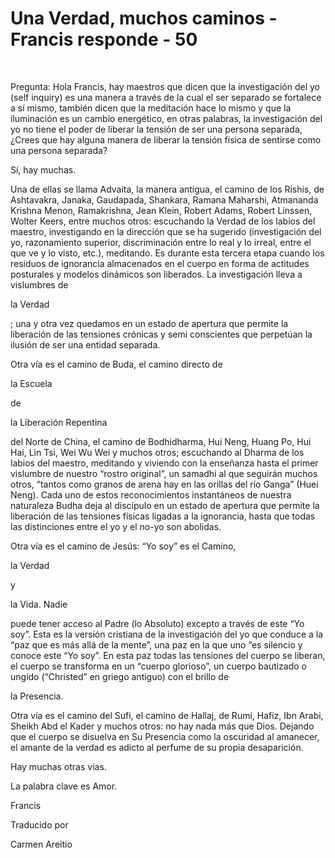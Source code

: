 # Una Verdad, muchos caminos - Francis responde - 50

&nbsp; 

Pregunta: Hola Francis, hay maestros que dicen que la investigaci&oacute;n del yo (self inquiry) es una manera a trav&eacute;s de la cual el ser separado se fortalece a s&iacute; mismo, tambi&eacute;n dicen que la meditaci&oacute;n hace lo mismo y que la iluminaci&oacute;n es un cambio energ&eacute;tico, en otras palabras, la investigaci&oacute;n del yo no tiene el poder de liberar la tensi&oacute;n de ser una persona separada, &iquest;Crees que hay alguna manera de liberar la tensi&oacute;n f&iacute;sica de sentirse como una persona separada? 

S&iacute;, hay muchas.

Una de ellas se llama Advaita, la manera antigua, el camino de los Rishis, de Ashtavakra, Janaka, Gaudapada, Shankara, Ramana Maharshi, Atmananda Krishna Menon, Ramakrishna, Jean Klein, Robert Adams, Robert Linssen, Wolter Keers, entre muchos otros: escuchando la Verdad de los labios del maestro, investigando en la direcci&oacute;n que se ha sugerido (investigaci&oacute;n del yo, razonamiento superior, discriminaci&oacute;n entre lo real y lo irreal, entre el que ve y lo visto, etc.), meditando. Es durante esta tercera etapa cuando los residuos de ignorancia almacenados en el cuerpo en forma de actitudes posturales y modelos din&aacute;micos son liberados. La investigaci&oacute;n lleva a vislumbres de 

la Verdad

; una y otra vez quedamos en un estado de apertura que permite la liberaci&oacute;n de las tensiones cr&oacute;nicas y semi conscientes que perpet&uacute;an la ilusi&oacute;n de ser una entidad separada.

Otra v&iacute;a es el camino de Buda, el camino directo de 

la Escuela

 de 

la Liberaci&oacute;n Repentina

 del Norte de China, el camino de Bodhidharma, Hui Neng, Huang Po, Hui Hai, Lin Tsi, Wei Wu Wei y muchos otros; escuchando al Dharma de los labios del maestro, meditando y viviendo con la ense&ntilde;anza hasta el primer vislumbre de nuestro &ldquo;rostro original&rdquo;, un samadhi al que seguir&aacute;n muchos otros, &ldquo;tantos como granos de arena hay en las orillas del r&iacute;o Ganga&rdquo; (Huei Neng). Cada uno de estos reconocimientos instant&aacute;neos de nuestra naturaleza Budha deja al disc&iacute;pulo en un estado de apertura que permite la liberaci&oacute;n de las tensiones f&iacute;sicas ligadas a la ignorancia, hasta que todas las distinciones entre el yo y el no-yo son abolidas.

Otra v&iacute;a es el camino de Jes&uacute;s: &ldquo;Yo soy&rdquo; es el Camino, 

la Verdad

 y 

la Vida. Nadie

 puede tener acceso al Padre (lo Absoluto) excepto a trav&eacute;s de este &ldquo;Yo soy&rdquo;. Esta es la versi&oacute;n cristiana de la investigaci&oacute;n del yo que conduce a la &ldquo;paz que es m&aacute;s all&aacute; de la mente&rdquo;, una paz en la que uno &ldquo;es silencio y conoce este &ldquo;Yo soy&rdquo;. En esta paz todas las tensiones del cuerpo se liberan, el cuerpo se transforma en un &ldquo;cuerpo glorioso&rdquo;, un cuerpo bautizado o ungido (&ldquo;Christed&rdquo; en griego antiguo) con el brillo de 

la Presencia.

Otra v&iacute;a es el camino del Sufi, el camino de Hallaj, de Rumi, Hafiz, Ibn Arabi, Sheikh Abd el Kader y muchos otros: no hay nada m&aacute;s que Dios. Dejando que el cuerpo se disuelva en Su Presencia como la oscuridad al amanecer, el amante de la verdad es adicto al perfume de su propia desaparici&oacute;n.

Hay muchas otras v&iacute;as. 

La palabra clave es Amor.

Francis

Traducido por 

Carmen Areitio

